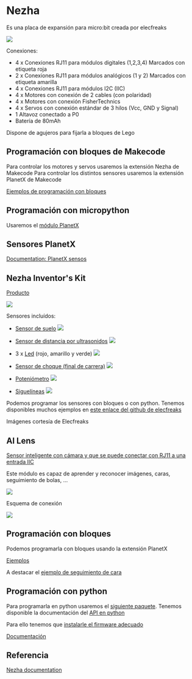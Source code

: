 # Nezha 

Es una placa de expansión para micro:bit creada por elecfreaks

![](https://www.elecfreaks.com/learn-en/_images/03444_01.png)

Conexiones: 
* 4 x Conexiones RJ11 para módulos digitales (1,2,3,4) Marcados con etiqueta roja
* 2 x Conexiones RJ11 para módulos analógicos (1 y 2) Marcados con etiqueta amarilla
* 4 x Conexiones RJ11 para módulos I2C (IIC)
* 4 x Motores con conexión de 2 cables (con polaridad)
* 4 x Motores con conexión FisherTechnics
* 4 x Servos con conexión estándar de 3 hilos (Vcc, GND y Signal)
* 1 Altavoz conectado a P0
* Batería de 80mAh

Dispone de agujeros para fijarla a bloques de Lego

## Programación con bloques de Makecode

Para controlar los motores y servos usaremos la extensión Nezha de Makecode 
Para controlar los distintos sensores usaremos la extensión PlanetX de Makecode

[Ejemplos de programación con bloques](https://www.elecfreaks.com/learn-en/microbitKit/Nezha_Inventor_s_kit_for_microbit/index.html)

## Programación con micropython

Usaremos el [módulo PlanetX](https://github.com/lionyhw/PlanetX_MicroPython/archive/master.zip)


## Sensores PlanetX

[Documentation: PlanetX sensos](https://www.elecfreaks.com/learn-en/microbitplanetX/index.html)


## Nezha Inventor's Kit

[Producto](https://www.elecfreaks.com/nezha-inventor-s-kit-for-micro-bit-without-micro-bit-board.html)

![](https://images.elecfreaks.com/wysiwyg/products/2020/EF08232/EF08232-008.jpg)


Sensores incluídos:

* [Sensor de suelo](https://www.elecfreaks.com/learn-en/microbitplanetX/Plant_X_EF05005.html)
![](https://www.elecfreaks.com/learn-en/_images/05005_01.png)


* [Sensor de distancia por ultrasonidos](https://www.elecfreaks.com/learn-en/microbitplanetX/Plant_X_EF05007.html)
![](https://www.elecfreaks.com/learn-en/_images/05007_01.png)

* 3 x [Led](https://www.elecfreaks.com/learn-en/microbitplanetX/Plant_X_EF05009.html) (rojo, amarillo y verde)
![](https://www.elecfreaks.com/learn-en/_images/05009_01.png)

* [Sensor de choque (final de carrera)](https://www.elecfreaks.com/learn-en/microbitplanetX/Plant_X_EF05008.html)
![](https://www.elecfreaks.com/learn-en/_images/05008_01.png)

* [Poteniómetro](https://www.elecfreaks.com/learn-en/microbitplanetX/Plant_X_EF05018.html)
![](https://www.elecfreaks.com/learn-en/_images/05018_01.png)

* [Siguelíneas](https://www.elecfreaks.com/learn-en/microbitplanetX/Plant_X_EF05019.html)
![](https://www.elecfreaks.com/learn-en/_images/05019_01.png)

Podemos programar los sensores con bloques o con python. Tenemos disponibles muchos ejemplos en [este enlace del github de elecfreaks](https://github.com/elecfreaks/learn-en/tree/master/microbitplanetX)

Imágenes cortesía de Elecfreaks

## AI Lens

[Sensor inteligente con cámara y que se puede conectar con RJ11 a una entrada IIC](https://www.elecfreaks.com/learn-en/microbitplanetX/ai/index.html)

Este módulo es capaz de aprender y reconocer imágenes, caras, seguimiento de bolas, ...

![](https://www.elecfreaks.com/learn-en/_images/05035_01.png)

Esquema de conexión

![](https://www.elecfreaks.com/learn-en/_images/05035_03.png)

## Programación con bloques

Podemos programarla con bloques usando la extensión PlanetX

[Ejemplos](https://www.elecfreaks.com/learn-en/microbitplanetX/ai/Plant_X_EF05035.html#samples)

A destacar el [ejemplo de seguimiento de cara](https://www.elecfreaks.com/learn-en/microbitplanetX/ai/Plant_X_EF05035%20_04.html)

## Programación con python

Para programarla en python usaremos el [siguiente paquete](https://github.com/lionyhw/EF_Produce_MicroPython/archive/master.zip). Tenemos disponible la documentación del [API en python](https://www.elecfreaks.com/learn-en/microbitplanetX/ai/Plant_X_EF05035.html#add-python-file)

Para ello tenemos que [instalarle el firmware adecuado](https://www.elecfreaks.com/learn-en/microbitplanetX/ai/Plant_X_EF05035.html#add-python-file)

[Documentación](https://github.com/elecfreaks/learn-en/tree/master/microbitplanetX/ai)

## Referencia

[Nezha documentation](https://www.elecfreaks.com/learn-en/microbitExtensionModule/nezha.html)

